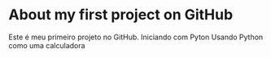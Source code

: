# About my first project on GitHub
Este é meu primeiro projeto no GitHub.
Iniciando com Pyton
Usando Python como uma calculadora 
